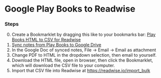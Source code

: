 # Google Play Books to Readwise

### Steps

0. Create a Bookmarklet by dragging this like to your bookmarks bar: [Play Books HTML to CSV for Readwise](javascript:var%20%24jscomp%3D%24jscomp%7C%7C%7B%7D%3B%24jscomp.scope%3D%7B%7D%3B%24jscomp.createTemplateTagFirstArg%3Dfunction(a)%7Breturn%20a.raw%3Da%7D%3B%24jscomp.createTemplateTagFirstArgWithRaw%3Dfunction(a%2Cb)%7Ba.raw%3Db%3Breturn%20a%7D%3Bfunction%20downloadCSV(a%2Cb)%7Bvar%20c%3D%24(%22%3Ca%3E%22%2C%7Bhref%3A%22data%3Atext%2Fcsv%3Bcharset%3Dutf-8%2C%22%2BencodeURIComponent(a)%2Cdownload%3Ab%2Cstyle%3A%22display%3Anone%3B%22%7D).appendTo(%22body%22)%3Bc%5B0%5D.click()%3Bc.remove()%7Dfunction%20appendScript(a)%7Bvar%20b%3Ddocument.createElement(%22script%22)%3Bb.src%3Da%3Bdocument.head.appendChild(b)%7DappendScript(%22https%3A%2F%2Fcdnjs.cloudflare.com%2Fajax%2Flibs%2Fjquery%2F3.5.1%2Fjquery.min.js%22)%3BappendScript(%22https%3A%2F%2Fcdnjs.cloudflare.com%2Fajax%2Flibs%2FPapaParse%2F5.3.0%2Fpapaparse.min.js%22)%3BsetTimeout(init%2C500)%3Bfunction%20init()%7Bvar%20a%3D%24(%22body%22).children(%22table%22)%2Cb%3Da.eq(0).find(%22td%22).eq(1).find(%22h1%22).text().trim()%2Cc%3Da.eq(0).find(%22td%22).eq(1).find(%22p%22).eq(0).text().trim()%3Ba%3DArray.from(a).map(function(d%2Ce)%7Bel%3D%24(d).find(%22table%22)%3Bif(0!%3D%3De%26%261!%3D%3De)%7Bvar%20g%3D%24(d).prevAll(%22h2%22).eq(0).text().trim()%2Ch%3Del.find(%22td%22).eq(1).find(%22p%22).eq(0).text().trim()%2Cf%3Del.find(%22td%22).eq(2).find(%22a%22)%2Ck%3Df.text().trim()%3Bf.attr(%22href%22)%3Breturn%7BHighlight%3Ah%2CTitle%3Ab%2CAuthor%3Ac%2CNote%3Ag%2CLocation%3Ak%7D%7D%7D).filter(function(d)%7Breturn%20void%200!%3D%3Dd%7D)%3BdownloadCSV(Papa.unparse(a)%2Cb%2B%22.csv%22)%7D%3Bvoid+0)
1. [Sync notes from Play Books to Google Drive](https://www.cnet.com/how-to/sync-notes-from-play-books-to-google-drive/)
2. In the Google Doc of synced notes, File → Email → Email as attachment
3. Change PDF to HTML in the dropdown selection, then email to yourself.
4. Download the HTML file, open in browser, then click the Bookmarklet, which will download the CSV file to your computer.
5. Import that CSV file into Readwise at https://readwise.io/import_bulk
